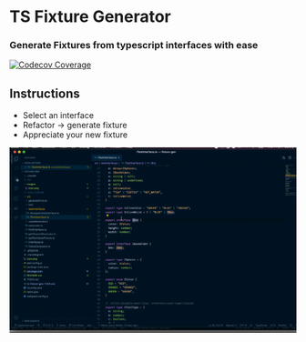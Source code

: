 # TS Fixture Generator

### Generate Fixtures from typescript interfaces with ease

[![Codecov Coverage](https://img.shields.io/codecov/c/github/jonnywildey/fixture-gen/coverage.svg?style=flat-square)](https://codecov.io/gh/jonnywildey/fixture-gen/)


## Instructions
- Select an interface
- Refactor -> generate fixture
- Appreciate your new fixture

![Demo](images/demo.gif)
